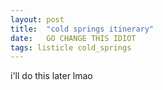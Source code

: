 ```yaml
---
layout: post
title:  "cold springs itinerary"
date:   GO CHANGE THIS IDIOT
tags: listicle cold_springs
---
```


i'll do this later lmao